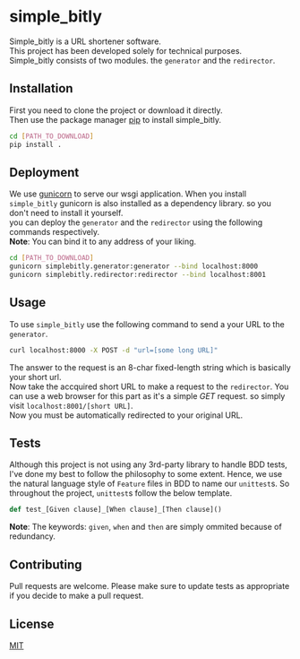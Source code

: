 # simple_bitly  
Simple_bitly is a URL shortener software.  
This project has been developed solely for technical purposes.  
Simple_bitly consists of two modules. the `generator` and the `redirector`.  

## Installation
First you need to clone the project or download it directly.  
Then use the package manager [pip](https://pip.pypa.io/en/stable/) to install simple_bitly.  

```bash
cd [PATH_TO_DOWNLOAD]
pip install .
```

## Deployment
We use [gunicorn](https://gunicorn.org/) to serve our wsgi application. When you install `simple_bitly` gunicorn is
also installed as a dependency library. so you don't need to install it yourself.  
you can deploy the `generator` and the `redirector` using the following commands respectively.  
**Note**: You can bind it to any address of your liking.  
```bash
cd [PATH_TO_DOWNLOAD]
gunicorn simplebitly.generator:generator --bind localhost:8000
gunicorn simplebitly.redirector:redirector --bind localhost:8001
```

## Usage
To use `simple_bitly` use the following command to send a your URL to the `generator`.
```bash
curl localhost:8000 -X POST -d "url=[some long URL]"
```
The answer to the request is an 8-char fixed-length string which is basically your short url.  
Now take the accquired short URL to make a request to the `redirector`.
You can use a web browser for this part as it's a simple *GET* request.
so simply visit `localhost:8001/[short URL]`.  
Now you must be automatically redirected to your original URL.

## Tests
Although this project is not using any 3rd-party library to handle BDD tests, I've done my best to follow the philosophy 
to some extent. Hence, we use the natural language style of `Feature` files in BDD to name our `unittest`s.
So throughout the project, `unittest`s follow the below template.
```python
def test_[Given clause]_[When clause]_[Then clause]()
```
**Note**: The keywords: `given`, `when` and `then` are simply ommited because of redundancy.

## Contributing
Pull requests are welcome.
Please make sure to update tests as appropriate if you decide to make a pull request.

## License
[MIT](https://choosealicense.com/licenses/mit/)
